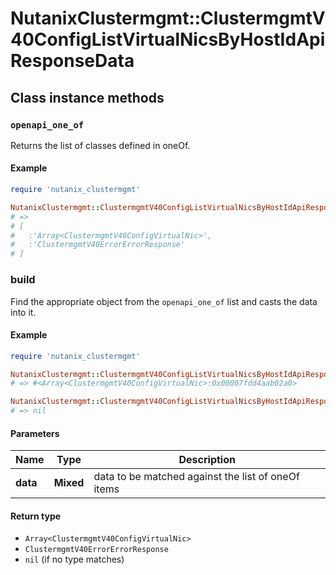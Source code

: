 # NutanixClustermgmt::ClustermgmtV40ConfigListVirtualNicsByHostIdApiResponseData

## Class instance methods

### `openapi_one_of`

Returns the list of classes defined in oneOf.

#### Example

```ruby
require 'nutanix_clustermgmt'

NutanixClustermgmt::ClustermgmtV40ConfigListVirtualNicsByHostIdApiResponseData.openapi_one_of
# =>
# [
#   :'Array<ClustermgmtV40ConfigVirtualNic>',
#   :'ClustermgmtV40ErrorErrorResponse'
# ]
```

### build

Find the appropriate object from the `openapi_one_of` list and casts the data into it.

#### Example

```ruby
require 'nutanix_clustermgmt'

NutanixClustermgmt::ClustermgmtV40ConfigListVirtualNicsByHostIdApiResponseData.build(data)
# => #<Array<ClustermgmtV40ConfigVirtualNic>:0x00007fdd4aab02a0>

NutanixClustermgmt::ClustermgmtV40ConfigListVirtualNicsByHostIdApiResponseData.build(data_that_doesnt_match)
# => nil
```

#### Parameters

| Name | Type | Description |
| ---- | ---- | ----------- |
| **data** | **Mixed** | data to be matched against the list of oneOf items |

#### Return type

- `Array<ClustermgmtV40ConfigVirtualNic>`
- `ClustermgmtV40ErrorErrorResponse`
- `nil` (if no type matches)

